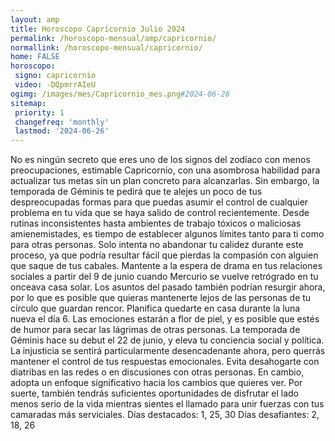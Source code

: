 ```yaml
---
layout: amp
title: Horoscopo Capricornio Julio 2024 
permalink: /horoscopo-mensual/amp/capricornio/
normallink: /horoscopo-mensual/capricornio/
home: FALSE
horoscopo:
 signo: capricornio
 video: -DQpmrrAIeU
ogimg: /images/mes/Capricornio_mes.png#2024-06-26
sitemap:
 priority: 1
 changefreq: 'monthly'
 lastmod: '2024-06-26'
---
```



No es ningún secreto que eres uno de los signos del zodíaco con menos preocupaciones, estimable Capricornio, con una asombrosa habilidad para actualizar tus metas sin un plan concreto para alcanzarlas.
Sin embargo, la temporada de Géminis te pedirá que te alejes un poco de tus despreocupadas formas para que puedas asumir el control de cualquier problema en tu vida que se haya salido de control recientemente. Desde rutinas inconsistentes hasta ambientes de trabajo tóxicos o maliciosas amienemistades, es tiempo de establecer algunos límites tanto para ti como para otras personas. Solo intenta no abandonar tu calidez durante este proceso, ya que podría resultar fácil que pierdas la compasión con alguien que saque de tus cabales.
Mantente a la espera de drama en tus relaciones sociales a partir del 9 de junio cuando Mercurio se vuelve retrógrado en tu onceava casa solar. Los asuntos del pasado también podrían resurgir ahora, por lo que es posible que quieras mantenerte lejos de las personas de tu círculo que guardan rencor. Planifica quedarte en casa durante la luna nueva el día 6. Las emociones estarán a flor de piel, y es posible que estés de humor para secar las lágrimas de otras personas.
La temporada de Géminis hace su debut el 22 de junio, y eleva tu conciencia social y política. La injusticia se sentirá particularmente desencadenante ahora, pero querrás mantener el control de tus respuestas emocionales. Evita desahogarte con diatribas en las redes o en discusiones con otras personas. En cambio, adopta un enfoque significativo hacia los cambios que quieres ver. Por suerte, también tendrás suficientes oportunidades de disfrutar el lado menos serio de la vida mientras sientes el llamado para unir fuerzas con tus camaradas más serviciales.
Días destacados: 1, 25, 30
Días desafiantes: 2, 18, 26